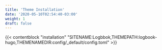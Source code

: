 ```yaml
---
title: 'Theme Installation'
date: '2020-05-10T02:54:40-03:00'
weight: 1
draft: false
---
```


{{< contentblock "installation" "SITENAME:Logbbok,THEMEPATH:logbook-hugo,THEMENAMEDIR:config/_default/config.toml" >}}